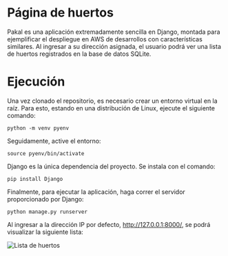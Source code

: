 # Página de huertos
Pakal es una aplicación extremadamente sencilla en Django, montada para ejemplificar el despliegue en AWS de desarrollos con características similares. Al ingresar a su dirección asignada, el usuario podrá ver una lista de huertos registrados en la base de datos SQLite.

# Ejecución

Una vez clonado el repositorio, es necesario crear un entorno virtual en la raíz. Para esto, estando en una distribución de Linux, ejecute el siguiente comando:

```shell
python -m venv pyenv
```

Seguidamente, active el entorno:

```shell
source pyenv/bin/activate
```

Django es la única dependencia del proyecto. Se instala con el comando:

```shell
pip install Django
```

Finalmente, para ejecutar la aplicación, haga correr el servidor proporcionado por Django:

```shell
python manage.py runserver
```

Al ingresar a la dirección IP por defecto, http://127.0.0.1:8000/, se podrá visualizar la siguiente lista:

![Lista de huertos](https://ibb.co/rsxs6kC)